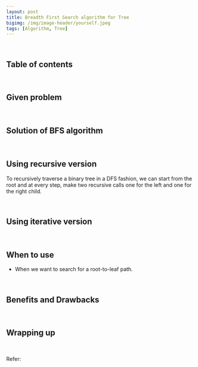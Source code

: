 ```yaml
---
layout: post
title: Breadth First Search algorithm for Tree
bigimg: /img/image-header/yourself.jpeg
tags: [Algorithm, Tree]
---
```





<br>

## Table of contents





<br>

## Given problem






<br>

## Solution of BFS algorithm






<br>

## Using recursive version

To recursively traverse a binary tree in a DFS fashion, we can start from the root and at every step, make two recursive calls one for the left and one for the right child.




<br>

## Using iterative version




<br>

## When to use

- When we want to search for a root-to-leaf path.


<br>

## Benefits and Drawbacks




<br>

## Wrapping up




<br>

Refer:

